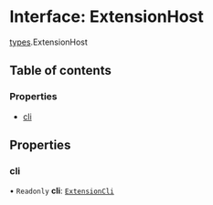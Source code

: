 # Interface: ExtensionHost

[types](../modules/types.md).ExtensionHost

## Table of contents

### Properties

- [cli](types.ExtensionHost.md#cli)

## Properties

### cli

• `Readonly` **cli**: [`ExtensionCli`](types.ExtensionCli.md)
